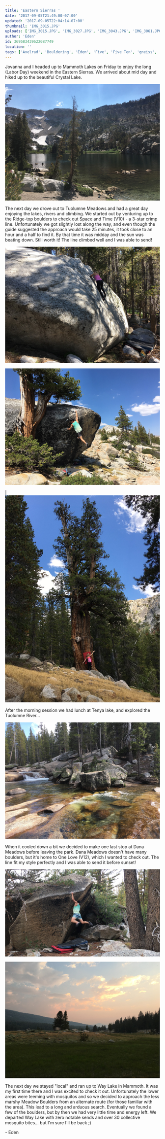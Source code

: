 ```yaml
---
title: 'Eastern Sierras '
date: '2017-09-05T21:49:00-07:00'
updated: '2017-09-05T22:04:14-07:00'
thumbnail: 'IMG_3015.JPG'
uploads: ['IMG_3015.JPG', 'IMG_3027.JPG', 'IMG_3043.JPG', 'IMG_3061.JPG', 'IMG_3097.JPG', 'IMG_3077.jpg', 'IMG_3078.JPG']
author: 'Eden'
id: 369583439622087749
location: ''
tags: ['Axelrad', 'Bouldering', 'Eden', 'Five', 'Five Ten', 'gneiss', 'granite', 'mammoth', 'meadows', 'one love', 'space and time', 'Ten', 'tuolumne', 'way lake']
---
```


Jovanna and I headed up to Mammoth Lakes on Friday to enjoy the long (Labor Day) weekend in the Eastern Sierras. We arrived about mid day and hiked up to the beautiful Crystal Lake.

![](uploads/IMG_3015.JPG)

The next day we drove out to Tuolumne Meadows and had a great day enjoying the lakes, rivers and climbing. We started out by venturing up to the Ridge-top boulders to check out Space and Time (V10) \- a 3-star crimp line. Unfortunately we got slightly lost along the way, and even though the guide suggested the approach would take 25 minutes, it took close to an hour and a half to find it. By that time it was midday and the sun was beating down. Still worth it! The line climbed well and I was able to send!

![Jovanna running laps on a nice slab :)](uploads/IMG_3027.JPG)

![Space and Time (V10)](uploads/IMG_3043.JPG)

| ![Giant tree we found on our way down - Jovanna for scale](uploads/IMG_3061.JPG)

After the morning session we had lunch at Tenya lake, and explored the Tuolumne River...

![](uploads/IMG_3097.JPG)

When it cooled down a bit we decided to make one last stop at Dana Meadows before leaving the park. Dana Meadows doesn't have many boulders, but it's home to One Love (V12), which I wanted to check out. The line fit my style perfectly and I was able to send it before sunset!

![Me on One Love (V12)](uploads/IMG_3077.jpg)

![Leaving Dana Meadows](uploads/IMG_3078.JPG)

The next day we stayed "local" and ran up to Way Lake in Mammoth. It was my first time there and I was excited to check it out. Unfortunately the lower areas were teeming with mosquitos and so we decided to approach the less marshy Meadow Boulders from an alternate route (for those familiar with the area). This lead to a long and arduous search. Eventually we found a few of the boulders, but by then we had very little time and energy left. We departed Way Lake with zero notable sends and over 30 collective mosquito bites... but I'm sure I'll be back ;)

\- Eden
